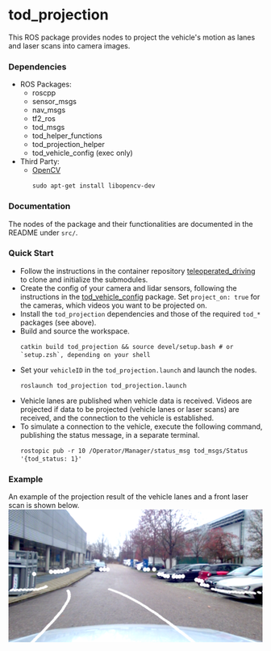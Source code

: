 # tod_projection

This ROS package provides nodes to project the vehicle's motion as lanes and laser scans into camera images.


### Dependencies
  * ROS Packages:
    * roscpp
    * sensor_msgs
    * nav_msgs
    * tf2_ros
    * tod_msgs
    * tod_helper_functions
    * tod_projection_helper
    * tod_vehicle_config (exec only)
  * Third Party:
    * [OpenCV](https://opencv.org/)
      ```
      sudo apt-get install libopencv-dev
      ```


### Documentation
The nodes of the package and their functionalities are documented in the README under `src/`. 


### Quick Start
  * Follow the instructions in the container repository [teleoperated_driving](https://github.com/TUMFTM/teleoperated_driving)
  to clone and initialize the submodules.
  * Create the config of your camera and lidar sensors, following the instructions in the
  [tod_vehicle_config](https://github.com/TUMFTM/tod_vehicle_interface/tree/master/tod_vehicle_config) package. Set `project_on: true` for the cameras, which videos you want to be projected on. 
  * Install the `tod_projection` dependencies and those of the required `tod_*` packages (see above).
  * Build and source the workspace.
    ```
    catkin build tod_projection && source devel/setup.bash # or `setup.zsh`, depending on your shell
    ```
  * Set your `vehicleID` in the `tod_projection.launch` and launch the nodes.
    ```
    roslaunch tod_projection tod_projection.launch
    ```
  * Vehicle lanes are published when vehicle data is received. Videos are projected if data to be projected (vehicle lanes or laser scans) are received, and the connection to the vehicle is established. 
  * To simulate a connection to the vehicle, execute the following command, publishing the status message, in a separate terminal.
    ```
    rostopic pub -r 10 /Operator/Manager/status_msg tod_msgs/Status '{tod_status: 1}'
    ```


### Example
An example of the projection result of the vehicle lanes and a front laser scan is shown below. 
![Alt](doc/projection_example.png "projection example")
